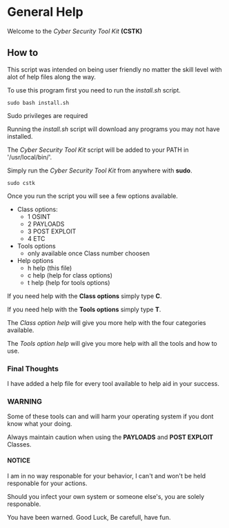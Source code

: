 # General Help

Welcome to the *Cyber Security Tool Kit* **(CSTK)**

## How to

This script was intended on being user friendly no matter the skill level with alot of help files along the way.

To use this program first you need to run the *install.sh* script.

```sudo bash install.sh```

Sudo privileges are required

Running the *install.sh* script will download any programs you may not have installed.

The *Cyber Security Tool Kit* script will be added to your PATH in '/usr/local/bin/'.

Simply run the *Cyber Security Tool Kit* from anywhere with **sudo**.

```sudo cstk```

Once you run the script you will see a few options available.

- Class options:
  - 1 OSINT
  - 2 PAYLOADS
  - 3 POST EXPLOIT
  - 4 ETC
- Tools options
  - only available once Class number choosen
- Help options
  - h help (this file)
  - c help (help for class options)
  - t help (help for tools options)

If you need help with the **Class options** simply type **C**.

If you need help with the **Tools options** simply type **T**.

The *Class option help* will give you more help with the four categories available.

The *Tools option help* will give you more help with all the tools and how to use.

### Final Thoughts

I have added a help file for every tool available to help aid in your success.

### WARNING

Some of these tools can and will harm your operating system if you dont know what your doing.

Always maintain caution when using the **PAYLOADS** and **POST EXPLOIT** Classes.

#### NOTICE

I am in no way responable for your behavior, I can't and won't be held responable for your actions.

Should you infect your own system or someone else's, you are solely responable.

You have been warned. Good Luck, Be carefull, have fun.
